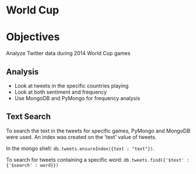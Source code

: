 World Cup
=========

# Objectives
Analyze Twitter data during 2014 World Cup games

## Analysis
* Look at tweets in the specific countries playing
* Look at both sentiment and frequency
* Use MongoDB and PyMongo for frequency analysis

## Text Search
To search the text in the tweets for specific games,
PyMongo and MongoDB were used.  An index was created on
the 'text' value of tweets.

In the mongo shell: ```db.tweets.ensureIndex({text : "text"})```.

To search for tweets containing a specific word:
```db.tweets.find({'$text' : {'$search' : word}})```
